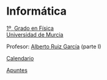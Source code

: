 # Informática

[1º, Grado en Física][fis]<br>
[Universidad de Murcia][um]

Profesor: [Alberto Ruiz García][yo] (parte I)

[Calendario](https://www.um.es/documents/14152/10096322/Primero-C1+curso2018-19.pdf)

[Apuntes](notebooks/index.ipynb)

[yo]: http://dis.um.es/profesores/alberto
[fis]: http://www.um.es/web/quimica/contenido/estudios/grados/fisica
[um]: http://dis.um.es/


